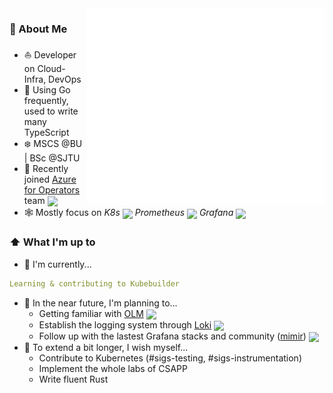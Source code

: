 <img width="380" align="right" src="/github-metrics.svg" alt="Metrics">

### 📖 About Me

- ⛵ Developer on Cloud-Infra, DevOps
- 🐾 Using Go frequently, used to write many TypeScript
- ❄️ MSCS @BU | BSc @SJTU
- 🏹 Recently joined [Azure for Operators](https://azurecomcdn.azureedge.net/mediahandler/acomblog/media/Default/blog/247d0aea-b095-4534-a03a-b4911e6dff98.jpg) team <img src="https://img.icons8.com/fluency/512/azure-1.png" height="16em" align="center"/>
- 🕸️ Mostly focus on _K8s <img src="https://img.icons8.com/color/48/000000/kubernetes.png" height="16em" align="center"/> Prometheus <img src="https://cncf-branding.netlify.app/img/projects/prometheus/icon/color/prometheus-icon-color.png" height="16em" align="center" /> Grafana <img src="https://grafana.com/static/img/menu/grafana2.svg" height="16em" align="center" />_

### ⬆ What I'm up to

- 🔨 I'm currently...

```yaml
Learning & contributing to Kubebuilder
```

- 🎯 In the near future, I'm planning to...
  - Getting familiar with [OLM](https://github.com/operator-framework/operator-lifecycle-manager) <img src="https://olm.operatorframework.io/favicons/favicon-32x32.png" height="16em" align="center" />
  - Establish the logging system through [Loki](https://github.com/grafana/loki) <img src="https://grafana.com/static/img/logos/logo-loki.svg" height="16em" align="center" />
  - Follow up with the lastest Grafana stacks and community ([mimir](https://github.com/grafana/mimir)) <img src="https://grafana.com/static/img/logos/logo-mimir.svg" height="16em" align="center" />
- 🧐 To extend a bit longer, I wish myself...
  - Contribute to Kubernetes (#sigs-testing, #sigs-instrumentation)
  - Implement the whole labs of CSAPP
  - Write fluent Rust
